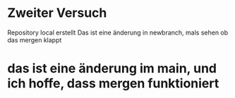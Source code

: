 # Zweiter Versuch

Repository local erstellt
Das ist eine änderung in newbranch, mals sehen ob das mergen klappt

# das ist eine änderung im main, und ich hoffe, dass mergen funktioniert